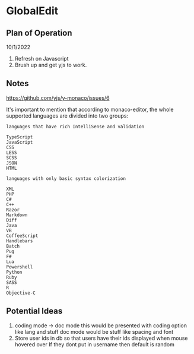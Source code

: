 # GlobalEdit

## Plan of Operation
10/1/2022
1. Refresh on Javascript
2. Brush up and get yjs to work.

## Notes
https://github.com/yjs/y-monaco/issues/6


It's important to mention that according to monaco-editor, the whole supported languages are divided into two groups:

    languages that have rich IntelliSense and validation

    TypeScript
    JavaScript
    CSS
    LESS
    SCSS
    JSON
    HTML

    languages with only basic syntax colorization

    XML
    PHP
    C#
    C++
    Razor
    Markdown
    Diff
    Java
    VB
    CoffeeScript
    Handlebars
    Batch
    Pug
    F#
    Lua
    Powershell
    Python
    Ruby
    SASS
    R
    Objective-C


## Potential Ideas
1. coding mode -> doc mode
    this would be presented with coding option like lang and stuff
    doc mode would be stuff like spacing and font
2. Store user ids in db so that users have their ids displayed when mouse hovered over
If they dont put in username then default is random

